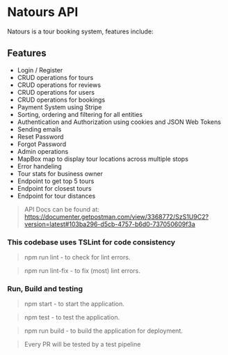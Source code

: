 # Natours API

Natours is a tour booking system, features include:

## Features

- Login / Register
- CRUD operations for tours
- CRUD operations for reviews
- CRUD operations for users
- CRUD operations for bookings
- Payment System using Stripe
- Sorting, ordering and filtering for all entities
- Authentication and Authorization using cookies and JSON Web Tokens
- Sending emails
- Reset Password
- Forgot Password
- Admin operations
- MapBox map to display tour locations across multiple stops
- Error handeling
- Tour stats for business owner
- Endpoint to get top 5 tours
- Endpoint for closest tours
- Endpoint for tour distances

> API Docs can be found at: https://documenter.getpostman.com/view/3368772/SzS1U9C2?version=latest#103ba296-d5cb-4757-b6d0-737050609f3a

### This codebase uses TSLint for code consistency

> npm run lint - to check for lint errors.

> npm run lint-fix - to fix (most) lint errors.

### Run, Build and testing

> npm start - to start the application.

> npm test - to test the application.

> npm run build - to build the application for deployment.

> Every PR will be tested by a test pipeline
